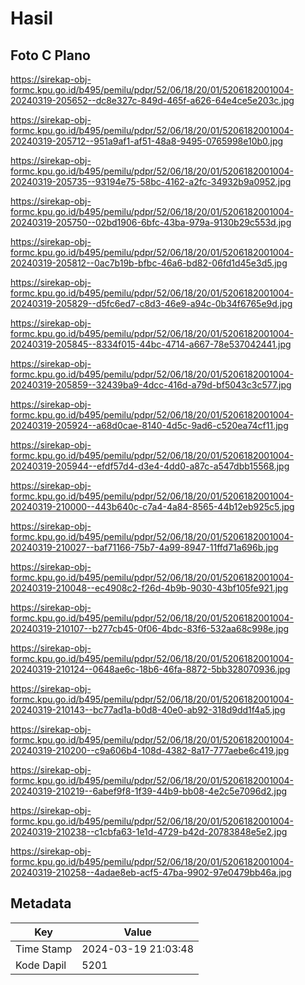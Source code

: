 # Hasil

## Foto C Plano

https://sirekap-obj-formc.kpu.go.id/b495/pemilu/pdpr/52/06/18/20/01/5206182001004-20240319-205652--dc8e327c-849d-465f-a626-64e4ce5e203c.jpg

https://sirekap-obj-formc.kpu.go.id/b495/pemilu/pdpr/52/06/18/20/01/5206182001004-20240319-205712--951a9af1-af51-48a8-9495-0765998e10b0.jpg

https://sirekap-obj-formc.kpu.go.id/b495/pemilu/pdpr/52/06/18/20/01/5206182001004-20240319-205735--93194e75-58bc-4162-a2fc-34932b9a0952.jpg

https://sirekap-obj-formc.kpu.go.id/b495/pemilu/pdpr/52/06/18/20/01/5206182001004-20240319-205750--02bd1906-6bfc-43ba-979a-9130b29c553d.jpg

https://sirekap-obj-formc.kpu.go.id/b495/pemilu/pdpr/52/06/18/20/01/5206182001004-20240319-205812--0ac7b19b-bfbc-46a6-bd82-06fd1d45e3d5.jpg

https://sirekap-obj-formc.kpu.go.id/b495/pemilu/pdpr/52/06/18/20/01/5206182001004-20240319-205829--d5fc6ed7-c8d3-46e9-a94c-0b34f6765e9d.jpg

https://sirekap-obj-formc.kpu.go.id/b495/pemilu/pdpr/52/06/18/20/01/5206182001004-20240319-205845--8334f015-44bc-4714-a667-78e537042441.jpg

https://sirekap-obj-formc.kpu.go.id/b495/pemilu/pdpr/52/06/18/20/01/5206182001004-20240319-205859--32439ba9-4dcc-416d-a79d-bf5043c3c577.jpg

https://sirekap-obj-formc.kpu.go.id/b495/pemilu/pdpr/52/06/18/20/01/5206182001004-20240319-205924--a68d0cae-8140-4d5c-9ad6-c520ea74cf11.jpg

https://sirekap-obj-formc.kpu.go.id/b495/pemilu/pdpr/52/06/18/20/01/5206182001004-20240319-205944--efdf57d4-d3e4-4dd0-a87c-a547dbb15568.jpg

https://sirekap-obj-formc.kpu.go.id/b495/pemilu/pdpr/52/06/18/20/01/5206182001004-20240319-210000--443b640c-c7a4-4a84-8565-44b12eb925c5.jpg

https://sirekap-obj-formc.kpu.go.id/b495/pemilu/pdpr/52/06/18/20/01/5206182001004-20240319-210027--baf71166-75b7-4a99-8947-11ffd71a696b.jpg

https://sirekap-obj-formc.kpu.go.id/b495/pemilu/pdpr/52/06/18/20/01/5206182001004-20240319-210048--ec4908c2-f26d-4b9b-9030-43bf105fe921.jpg

https://sirekap-obj-formc.kpu.go.id/b495/pemilu/pdpr/52/06/18/20/01/5206182001004-20240319-210107--b277cb45-0f06-4bdc-83f6-532aa68c998e.jpg

https://sirekap-obj-formc.kpu.go.id/b495/pemilu/pdpr/52/06/18/20/01/5206182001004-20240319-210124--0648ae6c-18b6-46fa-8872-5bb328070936.jpg

https://sirekap-obj-formc.kpu.go.id/b495/pemilu/pdpr/52/06/18/20/01/5206182001004-20240319-210143--bc77ad1a-b0d8-40e0-ab92-318d9dd1f4a5.jpg

https://sirekap-obj-formc.kpu.go.id/b495/pemilu/pdpr/52/06/18/20/01/5206182001004-20240319-210200--c9a606b4-108d-4382-8a17-777aebe6c419.jpg

https://sirekap-obj-formc.kpu.go.id/b495/pemilu/pdpr/52/06/18/20/01/5206182001004-20240319-210219--6abef9f8-1f39-44b9-bb08-4e2c5e7096d2.jpg

https://sirekap-obj-formc.kpu.go.id/b495/pemilu/pdpr/52/06/18/20/01/5206182001004-20240319-210238--c1cbfa63-1e1d-4729-b42d-20783848e5e2.jpg

https://sirekap-obj-formc.kpu.go.id/b495/pemilu/pdpr/52/06/18/20/01/5206182001004-20240319-210258--4adae8eb-acf5-47ba-9902-97e0479bb46a.jpg


## Metadata

| Key        | Value               |
| ---------- | ------------------- |
| Time Stamp | 2024-03-19 21:03:48 |
| Kode Dapil | 5201                |



